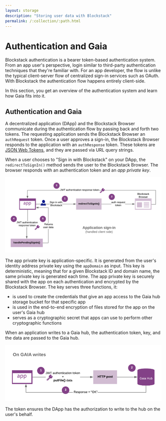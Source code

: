 ```yaml
---
layout: storage
description: "Storing user data with Blockstack"
permalink: /:collection/:path.html
---
```

# Authentication and Gaia

Blockstack authentication is a bearer token-based authentication system. From an app user's perspective, login similar to third-party authentication techniques that they're familiar with. For an app developer, the flow is unlike the typical client-server flow of centralized sign-in services such as OAuth. With Blockstack the authentication flow happens entirely client-side.

In this section, you get an overview of the authentication system and learn how Gaia fits into it.

## Authentication and Gaia

A decentralized application (DApp) and the Blockstack Browser communicate during
the authentication flow by passing back and forth two tokens. The requesting
application sends the Blockstack Browser an `authRequest` token. Once a user
approves a sign-in, the Blockstack Browser responds to the application with an
`authResponse` token. These tokens are <a href="https://jwt.io/" target="\_blank">JSON Web Tokens</a>, and they are passed via
URL query strings.

When a user chooses to "Sign in with Blockstack" on your DApp, the `redirectToSignIn()` method sends the user to the Blockstack Browser. The browser responds with an authentication token and an _app private key_.

![](/storage/images/app-sign-in.png)

The app private key is application-specific. It is generated from the user's identity address private key using the `appDomain` as input. This key is deterministic, meaning that for a given Blockstack ID and domain name, the same private key is generated each time. The app private key is securely shared with the app on each authentication and encrypted by the Blockstack Browser. The key serves three functions, it:

* is used to create the credentials that give an app access to the Gaia hub storage bucket for that specific app
* is used in the end-to-end encryption of files stored for the app on the user's Gaia hub
* serves as a cryptographic secret that apps can use to perform other cryptographic functions

When an application writes to a Gaia hub, the authentication token, key, and the data are passed to the Gaia hub.

![Gaia writes](/storage/images/gaia-writes.png)

The token ensures the DApp has the authorization to write to the hub on the user's behalf.  
